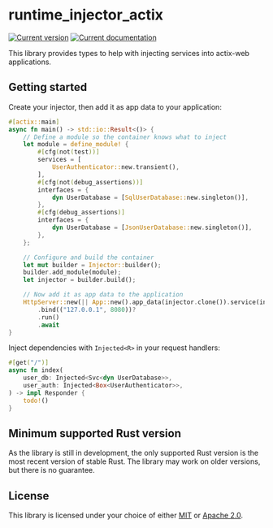 # runtime_injector_actix

[![Current version][crate-badge]][crates-io]
[![Current documentation][doc-badge]][docs]

This library provides types to help with injecting services into actix-web
applications.

## Getting started

Create your injector, then add it as app data to your application:

```rust
#[actix::main]
async fn main() -> std::io::Result<()> {
    // Define a module so the container knows what to inject
    let module = define_module! {
        #[cfg(not(test))]
        services = [
            UserAuthenticator::new.transient(),
        ],
        #[cfg(not(debug_assertions))]
        interfaces = {
            dyn UserDatabase = [SqlUserDatabase::new.singleton()],
        },
        #[cfg(debug_assertions)]
        interfaces = {
            dyn UserDatabase = [JsonUserDatabase::new.singleton()],
        },
    };

    // Configure and build the container
    let mut builder = Injector::builder();
    builder.add_module(module);
    let injector = builder.build();

    // Now add it as app data to the application
    HttpServer::new(|| App::new().app_data(injector.clone()).service(index))
        .bind(("127.0.0.1", 8080))?
        .run()
        .await
}
```

Inject dependencies with `Injected<R>` in your request handlers:

```rust
#[get("/")]
async fn index(
    user_db: Injected<Svc<dyn UserDatabase>>,
    user_auth: Injected<Box<UserAuthenticator>>,
) -> impl Responder {
    todo!()
}
```

## Minimum supported Rust version

As the library is still in development, the only supported Rust version is the most recent version of stable Rust. The library may work on older versions, but there is no guarantee.

## License

This library is licensed under your choice of either [MIT](./LICENSE-MIT) or [Apache 2.0](./LICENSE-APACHE).

[crate-badge]: https://img.shields.io/crates/v/runtime_injector_actix?style=flat-square
[doc-badge]: https://img.shields.io/docsrs/runtime_injector_actix?style=flat-square
[crates-io]: https://crates.io/crates/runtime_injector_actix
[docs]: https://docs.rs/runtime_injector_actix
